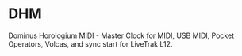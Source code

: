 # DHM
Dominus Horologium MIDI  - Master Clock for MIDI, USB MIDI, Pocket Operators, Volcas, and sync start for LiveTrak L12.
